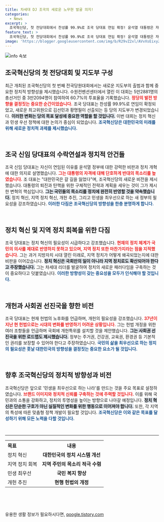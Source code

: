 ```yaml
---
title: 차세대 DJ 조국의 새로운 노무현 발굴 의지!
categories:
  - News
excerpt: >
  조국혁신당, 첫 전당대회에서 찬성률 99.9%로 조국 당대표 연임 확정! 윤석열 대통령은 자격 없어라며 강력 비판. 지역 정치 혁신과 개헌 추진을 선언하고, 민생 최우선 국가를 약속하며 새로운 시대 도약을 다짐했다!
feature_text: >
  조국혁신당, 첫 전당대회에서 찬성률 99.9%로 조국 당대표 연임 확정! 윤석열 대통령은 자격 없어라며 강력 비판. 지역 정치 혁신과 개헌 추진을 선언하고, 민생 최우선 국가를 약속하며 새로운 시대 도약을 다짐했다!
image: 'https://blogger.googleusercontent.com/img/b/R29vZ2xl/AVvXsEixyZcFfHzMRdzZMjFBmAUKJYCLCGyLL1o632UiGVXcaFdKo_bkvkuCioo0uUKlGfBVcT3P84aROyZIXSBEx3Aw5nCQ3pTgDom1WDC4m8eifvWiAmWEEVb4x6G_l8C0QH225ldMjyaFvpxGEBGNO37VmDTDMHGhJPq73UglMfDca1-0aw/s1600/blogspot.png'
---
```


<p><img src="https://blogger.googleusercontent.com/img/b/R29vZ2xl/AVvXsEixyZcFfHzMRdzZMjFBmAUKJYCLCGyLL1o632UiGVXcaFdKo_bkvkuCioo0uUKlGfBVcT3P84aROyZIXSBEx3Aw5nCQ3pTgDom1WDC4m8eifvWiAmWEEVb4x6G_l8C0QH225ldMjyaFvpxGEBGNO37VmDTDMHGhJPq73UglMfDca1-0aw/s1600/blogspot.png" alt="info 속보" /></p>

<h2 data-ke-size="size26">조국혁신당의 첫 전당대회 및 지도부 구성</h2>

<p data-ke-size="size16"> 최근 개최된 조국혁신당의 첫 번째 전국당원대회에서는 새로운 지도부의 출범과 함께 중요한 정치적 방향성을 제시했습니다. 수원컨벤션센터에서 열린 이 대회는 5만2881명의 총선거인 중 3만2094명이 참여하여 60.7%의 투표율을 기록했습니다. <b><span style="color: #ee2323;">정당의 발전 방향을 결정짓는 중요한 순간이었습니다.</span></b> 조국 당대표는 찬성률 99.9%로 연임이 확정되었고, 새로운 최고위원으로 김선민과 황명필이 선출되는 등 당의 지도부가 변경되었습니다. <b><span style="background-color: #21538527;">이러한 변화는 당의 목표 달성에 중요한 역할을 할 것입니다.</span></b> 이번 대회는 정치 혁신과 민생 우선 정책에 대한 논의가 중심이 되었습니다. <b><span style="color: #1a5490;">조국혁신당은 대한민국의 미래를 위해 새로운 정치적 과제를 제시했습니다.</span></b></p>

<p data-ke-size="size16">&nbsp;</p>

<h2 data-ke-size="size26">조국 신임 당대표의 수락연설과 정치적 안건들</h2>

<p data-ke-size="size16"> 조국 신임 당대표는 자신이 연임된 이유를 윤석열 정부에 대한 강력한 비판과 정치 개혁에 대한 의지로 설명했습니다. <b><span style="color: #ee2323;">그는 대통령의 자격에 대해 단호하게 반대의 목소리를 높였습니다.</span></b> 조 대표는 "대한민국은 갈 길을 잃었다"며, 조국혁신당의 새로운 비전을 제시했습니다. 대통령의 퇴진과 탄핵을 위한 구체적인 전략과 계획을 세우는 것이 그가 제시한 변혁의 핵심입니다. <b><span style="background-color: #21538527;">그는 국민들의 목소리를 정치에 완전히 반영할 것을 약속했습니다.</span></b> 정치 혁신, 지역 정치 혁신, 개헌 추진, 그리고 민생을 최우선으로 하는 새 정부의 필요성을 강조하였습니다. <b><span style="color: #1a5490;">이러한 다짐은 조국혁신당의 방향성을 한층 분명하게 합니다.</span></b></p>

<p data-ke-size="size16">&nbsp;</p>

<h2 data-ke-size="size26">정치 혁신 및 지역 정치 회복을 위한 다짐</h2>

<p data-ke-size="size16"> 조국 당대표는 정치 혁신의 필요성이 시급하다고 강조했습니다. <b><span style="color: #ee2323;">현재의 정치 체계가 국민의 의사를 제대로 반영하지 못하고 있으며, 지역 정치 또한 마찬가지라는 점을 지적했습니다.</span></b> 그는 과거 지방자치 시대 열린 이래로, 지역 정치가 어떻게 왜곡되었는지에 대한 비판을 이어갔습니다. <b><span style="background-color: #21538527;">정치 혁신은 국회만의 일이 아니라 지역 정치로도 확산되어야 한다고 주장했습니다.</span></b> 그는 차세대 리더를 발굴하여 정치의 새로운 패러다임을 구축하는 것이 중요하다고 덧붙였습니다. <b><span style="color: #1a5490;">이러한 방향성이 갖는 중요성을 모두가 인식해야 할 것입니다.</span></b></p>

<p data-ke-size="size16">&nbsp;</p>

<h2 data-ke-size="size26">개헌과 사회권 선진국을 향한 비전</h2>

<p data-ke-size="size16"> 조국 당대표는 현재 헌법의 노후화를 언급하며, 개헌의 필요성을 강조했습니다. <b><span style="color: #ee2323;">37년이 지난 현 헌법으로는 시대의 변화를 반영하기 어려운 상황입니다.</span></b> 그는 헌법 개정을 위한 여러 조항들을 언급하며 국회에 개헌특위를 설치할 것을 제안했습니다. <b><span style="background-color: #21538527;">그는 사회권 선진국을 위한 로드맵도 제시했습니다.</span></b> 정부는 주거권, 건강권, 교육권, 환경권 등 기본적인 권리를 보장할 수 있어야 한다고 주장하였습니다. <b><span style="color: #1a5490;">국민의 삶을 최우선으로 하는 정치의 필요성은 훗날 대한민국의 방향성을 결정짓는 중요한 요소가 될 것입니다.</span></b></p>

<p data-ke-size="size16">&nbsp;</p>

<h2 data-ke-size="size26">향후 조국혁신당의 정치적 방향성과 비전</h2>

<p data-ke-size="size16"> 조국혁신당은 앞으로 '민생을 최우선으로 하는 나라'를 만드는 것을 주요 목표로 설정하였습니다. <b><span style="color: #ee2323;">브랜드 이미지와 정치적 신뢰를 구축하는 것에 주력할 것입니다.</span></b> 이를 위해 국민과의 소통을 강화하고, 정치의 투명성을 높이는 방향으로 나아갈 예정입니다. <b><span style="background-color: #21538527;">정치 혁신은 단순한 구호가 아닌 실질적인 변화를 위한 행동으로 이어져야 합니다.</span></b> 또한, 각 지역의 특성에 따른 맞춤형 정책 개발이 필요할 것입니다. <b><span style="color: #1a5490;">조국혁신당은 이와 같은 목표를 달성하기 위해 모든 노력을 다할 것입니다.</span></b></p>

<p data-ke-size="size16">&nbsp;</p>

<hr />

<table style="width: 100%; border-collapse: collapse; border: none;">
  <tr>
    <th style="text-align: left; border: none;">목표</th>
    <th style="text-align: center; border: none;">내용</th>
  </tr>
  <tr>
    <td style="text-align: left; border: none;">정치 혁신</td>
    <td style="text-align: center; border: none;"><b>대한민국의 정치 시스템 개선</b></td>
  </tr>
  <tr>
    <td style="text-align: left; border: none;">지역 정치 회복</td>
    <td style="text-align: center; border: none;"><b>지역 주민의 목소리 적극 수렴</b></td>
  </tr>
  <tr>
    <td style="text-align: left; border: none;">민생 최우선</td>
    <td style="text-align: center; border: none;"><b>국민 복지 향상</b></td>
  </tr>
    <tr>
    <td style="text-align: left; border: none;">개헌 추진</td>
    <td style="text-align: center; border: none;"><b>현행 헌법의 개정</b></td>
  </tr>
</table>

<p data-ke-size="size16">&nbsp;</p>

<p data-ke-size="size16">&nbsp;</p>
유용한 생활 정보가 필요하시다면, <a href="https://qoogle.tistory.com" rel="dofollow">qoogle.tistory.com</a>


